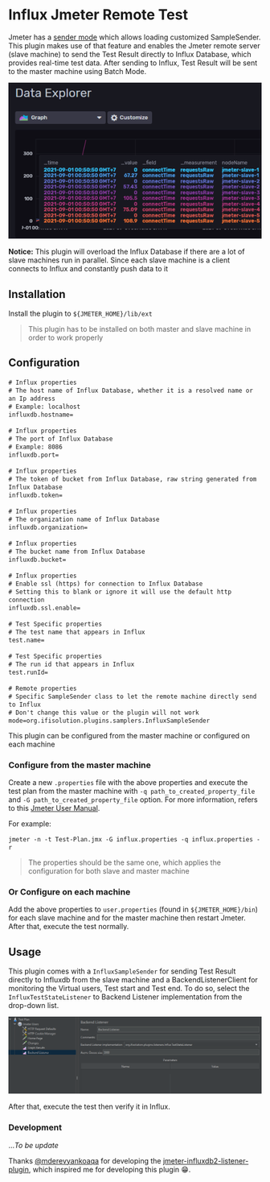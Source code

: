 # Influx Jmeter Remote Test

Jmeter has a [sender mode](https://jmeter.apache.org/usermanual/remote-test.html#sendermode) which allows loading 
customized SampleSender. This plugin makes use of that feature and enables the Jmeter remote server (slave machine) 
to send the Test Result directly to Influx Database, which provides real-time test data. After sending to Influx, 
Test Result will be sent to the master machine using Batch Mode.

![jmeter_remote](https://github.com/vanduc2514/jmeter-influxdb2-remote/raw/master/image/jmeter_slave.png)

**Notice:** This plugin will overload the Influx Database if there are a lot of slave machines run in parallel.
Since each slave machine is a client connects to Influx and constantly push data to it

## Installation

Install the plugin to `${JMETER_HOME}/lib/ext` 

> This plugin has to be installed on both master and slave machine in order to work properly

## Configuration

```properties
# Influx properties
# The host name of Influx Database, whether it is a resolved name or an Ip address
# Example: localhost
influxdb.hostname=

# Influx properties
# The port of Influx Database
# Example: 8086
influxdb.port=

# Influx properties
# The token of bucket from Influx Database, raw string generated from Influx Database
influxdb.token=

# Influx properties
# The organization name of Influx Database
influxdb.organization=

# Influx properties
# The bucket name from Influx Database
influxdb.bucket=

# Influx properties
# Enable ssl (https) for connection to Influx Database
# Setting this to blank or ignore it will use the default http connection
influxdb.ssl.enable=

# Test Specific properties
# The test name that appears in Influx
test.name=

# Test Specific properties
# The run id that appears in Influx
test.runId=

# Remote properties
# Specific SampleSender class to let the remote machine directly send to Influx
# Don't change this value or the plugin will not work
mode=org.ifisolution.plugins.samplers.InfluxSampleSender
```

This plugin can be configured from the master machine or configured on each machine

### Configure from the master machine

Create a new `.properties` file with the above properties and execute the test plan from the master machine with
`-q path_to_created_property_file` and `-G path_to_created_property_file` option. For more information, refers
to this [Jmeter User Manual](https://jmeter.apache.org/usermanual/get-started.html#override).

For example:

```shell
jmeter -n -t Test-Plan.jmx -G influx.properties -q influx.properties -r

```

> The properties should be the same one, which applies the configuration for both slave and master machine

### Or Configure on each machine

Add the above properties to `user.properties` (found in `${JMETER_HOME}/bin`) for each slave machine
and for the master machine then restart Jmeter. After that, execute the test normally.

## Usage

This plugin comes with a `InfluxSampleSender` for sending Test Result directly to Influxdb from the slave machine 
and a BackendListenerClient for monitoring the Virtual users, Test start and Test end. To do so, select the 
`InfluxTestStateListener` to Backend Listener implementation from the drop-down list.

![jmeter](https://github.com/vanduc2514/jmeter-influxdb2-remote/raw/master/image/jmeter.png)

After that, execute the test then verify it in Influx.

### Development

..._To be update_

Thanks [@mderevyankoaqa](https://github.com/mderevyankoaqa) for developing the
[jmeter-influxdb2-listener-plugin](https://github.com/mderevyankoaqa/jmeter-influxdb2-listener-plugin),
which inspired me for developing this plugin 😁.